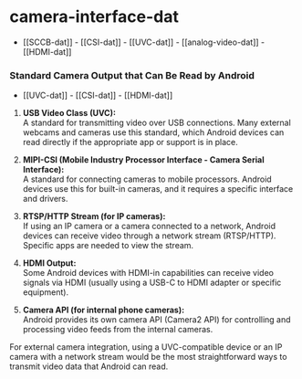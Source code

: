 
# camera-interface-dat

- [[SCCB-dat]] - [[CSI-dat]] - [[UVC-dat]] - [[analog-video-dat]] - [[HDMI-dat]]

### Standard Camera Output that Can Be Read by Android

- [[UVC-dat]] - [[CSI-dat]] - [[HDMI-dat]]

1. **USB Video Class (UVC):**  
   A standard for transmitting video over USB connections. Many external webcams and cameras use this standard, which Android devices can read directly if the appropriate app or support is in place.

2. **MIPI-CSI (Mobile Industry Processor Interface - Camera Serial Interface):**  
   A standard for connecting cameras to mobile processors. Android devices use this for built-in cameras, and it requires a specific interface and drivers.

3. **RTSP/HTTP Stream (for IP cameras):**  
   If using an IP camera or a camera connected to a network, Android devices can receive video through a network stream (RTSP/HTTP). Specific apps are needed to view the stream.

4. **HDMI Output:**  
   Some Android devices with HDMI-in capabilities can receive video signals via HDMI (usually using a USB-C to HDMI adapter or specific equipment).

5. **Camera API (for internal phone cameras):**  
   Android provides its own camera API (Camera2 API) for controlling and processing video feeds from the internal cameras.

For external camera integration, using a UVC-compatible device or an IP camera with a network stream would be the most straightforward ways to transmit video data that Android can read.
